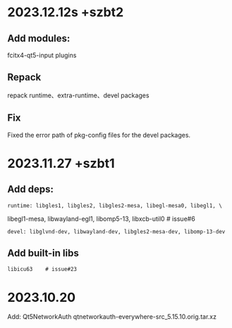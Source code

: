 # 2023.12.12s	+szbt2
## Add modules:
fcitx4-qt5-input plugins

## Repack
repack runtime、extra-runtime、devel packages

## Fix
Fixed the error path of pkg-config files for the devel packages.

# 2023.11.27	+szbt1
## Add deps:
	runtime: libgles1, libgles2, libgles2-mesa, libegl-mesa0, libegl1, \
libegl1-mesa, libwayland-egl1, libomp5-13, libxcb-util0	# issue#6

	devel: libglvnd-dev, libwayland-dev, libgles2-mesa-dev, libomp-13-dev

## Add built-in libs
	libicu63	# issue#23

# 2023.10.20
Add:
Qt5NetworkAuth
	qtnetworkauth-everywhere-src_5.15.10.orig.tar.xz

